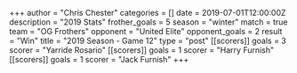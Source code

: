 +++
author = "Chris Chester"
categories = []
date = 2019-07-01T12:00:00Z
description = "2019 Stats"
frother_goals = 5
season = "winter"
match = true
team = "OG Frothers"
opponent = "United Elite"
opponent_goals = 2
result = "Win"
title = "2019 Season - Game 12"
type = "post"
[[scorers]]
goals = 3
scorer = "Yarride Rosario"
[[scorers]]
goals = 1
scorer = "Harry Furnish"
[[scorers]]
goals = 1
scorer = "Jack Furnish"
+++